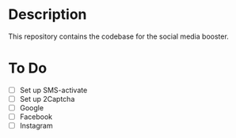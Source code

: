 # Description

This repository contains the codebase for the social media booster.

# To Do

- [ ] Set up SMS-activate
- [ ] Set up 2Captcha
- [ ] Google
- [ ] Facebook
- [ ] Instagram